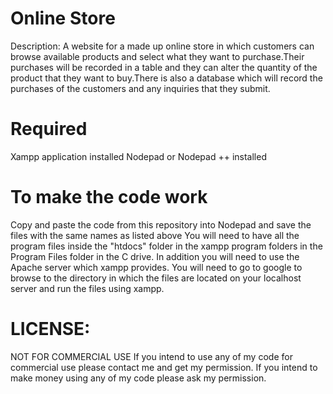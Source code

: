 # Online Store

Description: A website for a made up online store in which customers can browse available products and select what they want to purchase.Their purchases will be recorded in a table and they can alter the quantity of the product that they want to buy.There is also a database which will record the purchases of the customers and any inquiries that they submit. 

# Required 
  Xampp application installed 
  Nodepad or Nodepad ++ installed
  
# To make the code work

Copy and paste the code from this repository into Nodepad and save the files with the same names as listed above
You will need to have all the program files inside the "htdocs" folder in the xampp program folders in the Program Files folder in the C drive.
In addition you will need to use the Apache server which xampp provides. 
You will need to go to google to browse to the directory in which the files are located on your localhost server and run the files using xampp.

# LICENSE:
NOT FOR COMMERCIAL USE If you intend to use any of my code for commercial use please contact me and get my permission. If you intend to make money using any of my code please ask my permission.



